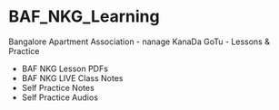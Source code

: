 # BAF_NKG_Learning
Bangalore Apartment Association - nanage KanaDa GoTu - Lessons &amp; Practice

- BAF NKG Lesson PDFs
- BAF NKG LIVE Class Notes
- Self Practice Notes
- Self Practice Audios
